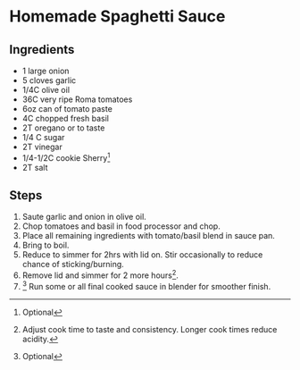 # Homemade Spaghetti Sauce

## Ingredients
- 1 large onion
- 5 cloves garlic
- 1/4C olive oil
- 36C very ripe Roma tomatoes
- 6oz can of tomato paste
- 4C chopped fresh basil
- 2T oregano or to taste
- 1/4 C sugar
- 2T vinegar
- 1/4-1/2C cookie Sherry[^2]
- 2T salt

## Steps

1. Saute garlic and onion in olive oil.
2. Chop tomatoes and basil in food processor and chop.
3. Place all remaining ingredients with tomato/basil blend in sauce pan.
4. Bring to boil.
5. Reduce to simmer for 2hrs with lid on. Stir occasionally to reduce chance of sticking/burning.
6. Remove lid and simmer for 2 more hours[^1]. 
6. [^2] Run some or all final cooked sauce in blender for smoother finish.

[^1]: Adjust cook time to taste and consistency. Longer cook times reduce acidity.

[^2]: Optional
